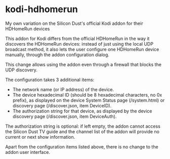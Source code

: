 # kodi-hdhomerun
My own variation on the Silicon Dust's official Kodi addon for their HDHomeRun devices

This addon for Kodi differs from the official HDHomeRun in the way it discovers the HDHomeRun devices: instead of just using the local UDP broadcast method, it also lets the user configure one HDHomeRun device manually, through the addon configuration dialog.

This change allows using the addon even through a firewall that blocks the UDP discovery.

The configuration takes 3 additional items:
- The network name (or IP address) of the device.
- The device hexadecimal ID (should be 8 hexadecimal characters, no 0x prefix), as displayed on the device System Status page (/system.html) or discovery page (/discover.json, item DeviceID).
- The authorization string for that device, as displayed by the device discovery page (/discover.json, item DeviceAuth).

The authorization string is optional: if left empty, the addon cannot access the Silicon Dust TV guide and the channel list of the addon will provide no current or next show information.

Apart from the configuration items listed above, there is no change to the addon user interface.

